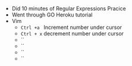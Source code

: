 * Did 10 minutes of Regular Expressions Pracice
* Went through GO Heroku tutorial
* Vim 
    * `Ctrl +a ` Increment number under cursor
    * `Ctrl + x` decrement number under cursor
    * ``
    * ``
    * ``
    * ``
